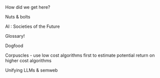 

How did we get here?

Nuts & bolts

AI : Societies of the Future

Glossary!

Dogfood

Corpuscles - use low cost algorithms first to estimate potential return on higher cost algorithms

Unifying LLMs & semweb